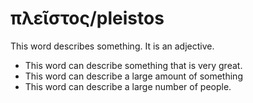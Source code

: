 # πλεῖστος/pleistos
This word describes something. It is an adjective.

* This word can describe something that is very great.
* This word can describe a large amount of something
* This word can describe a large number of people.
